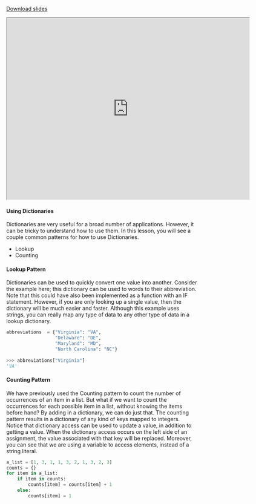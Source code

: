 
[Download slides](Dictionary%20Patterns.pdf)


<iframe style="width: 640px; height: 480px;" width="300" height="150" allowfullscreen="allowfullscreen" webkitallowfullscreen="webkitallowfullscreen" mozallowfullscreen="mozallowfullscreen"
title="Introduction.pdf"
src="https://www.youtube.com/embed/yjp04tHak-4?feature=oembed&amp;rel=0" 
></iframe>


#### Using Dictionaries
Dictionaries are very useful for a broad number of applications.
However, it can be tricky to understand how to use them.
In this lesson, you will see a couple common patterns for how to use Dictionaries.

* Lookup
* Counting

#### Lookup Pattern

Dictionaries can be used to quickly convert one value into another.
Consider the example here; this dictionary can be used to words to their abbreviation.
Note that this could have also been implemented as a function with an IF statement.
However, if you are only looking up a single value, then the dictionary will be much easier and faster.
Although this example uses strings, you can really map any type of data to any other type of data in a lookup dictionary.

```python
abbreviations  = {"Virginia": "VA", 
                  "Delaware": "DE", 
                  "Maryland": "MD",
                  "North Carolina": "NC"}
                  
>>> abbreviations["Virginia"]
'VA'
```

#### Counting Pattern

We have previously used the Counting pattern to count the number of occurrences of an item in a list.
But what if we want to count the occurrences for each possible item in a list, without knowing the items before hand?
By adding in a dictionary, we can do just that.
The counting pattern results in a dictionary of any kind of keys mapped to integers.
Notice that dictionary access can be used to update a value, in addition to getting a value.
When the dictionary access occurs on the left side of an assignment, the value associated with that key will be replaced.
Moreover, you can see that we are using a variable to access elements, instead of a string literal.

```python
a_list = [1, 3, 1, 1, 3, 2, 1, 3, 2, 3]
counts = {}
for item in a_list:
    if item in counts:
        counts[item] = counts[item] + 1
    else:
        counts[item] = 1
```
